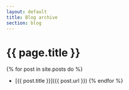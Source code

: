 ```yaml
---
layout: default
title: Blog archive
section: blog
---
```


# {{ page.title }}

{% for post in site.posts do %}
* [{{ post.title }}]({{ post.url }})
{% endfor %}
